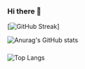 ### Hi there 👋

[![GitHub Streak](http://github-readme-streak-stats.herokuapp.com?user=PhantomDevPT&theme=gotham&border_radius=10&locale=es)]

![Anurag's GitHub stats](https://github-readme-stats.vercel.app/api?username=PhantomDevPT&show_icons=true&theme=transparent)

###
![Top Langs](https://github-readme-stats.vercel.app/api/top-langs/?username=PhantomDevPT)
